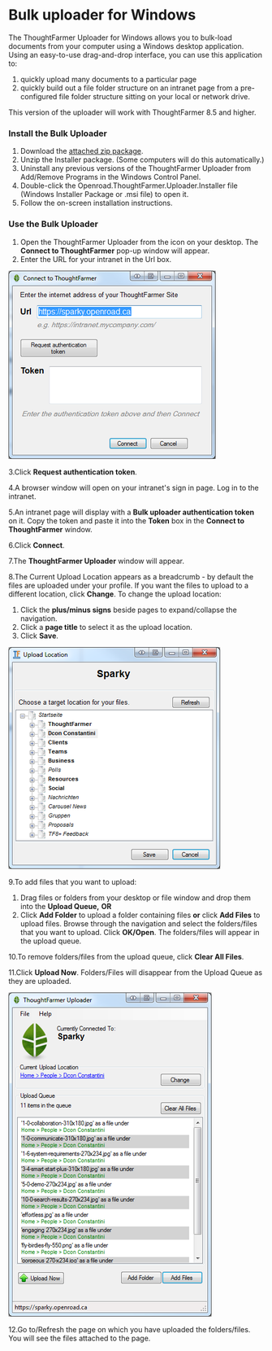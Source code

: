 # Bulk uploader for Windows



The ThoughtFarmer Uploader for Windows allows you to bulk-load documents from your computer using a Windows desktop application. Using an easy-to-use drag-and-drop interface, you can use this application to:

1. quickly upload many documents to a particular page
2. quickly build out a file folder structure on an intranet page from a pre-configured file folder structure sitting on your local or network drive.

This version of the uploader will work with ThoughtFarmer 8.5 and higher. 

### Install the Bulk Uploader

1. Download the [attached zip package](https://community.thoughtfarmer.com/attachment/42935330000/37332/TFUploader_8.5.zip).
2. Unzip the Installer package. \(Some computers will do this automatically.\)
3. Uninstall any previous versions of the ThoughtFarmer Uploader from Add/Remove Programs in the Windows Control Panel.
4. Double-click the Openroad.ThoughtFarmer.Uploader.Installer file \(Windows Installer Package or .msi file\) to open it.
5. Follow the on-screen installation instructions.

### Use the Bulk Uploader

1. Open the ThoughtFarmer Uploader from the icon on your desktop. The **Connect to ThoughtFarmer** pop-up window will appear.
2. Enter the URL for your intranet in the Url box.

![](../../../.gitbook/assets/1%20%282%29.png)



3.Click **Request authentication token**.

4.A browser window will open on your intranet's sign in page. Log in to the intranet.

5.An intranet page will display with a **Bulk uploader authentication token** on it. Copy the token and paste it into the **Token** box in the **Connect to ThoughtFarmer** window.

6.Click **Connect**.

7.The **ThoughtFarmer Uploader** window will appear.

8.The Current Upload Location appears as a breadcrumb - by default the files are uploaded under your profile. If you want the files to upload to a different location, click **Change**. To change the upload location:

1. Click the **plus/minus signs** beside pages to expand/collapse the navigation.
2. Click a **page title** to select it as the upload location.
3. Click **Save**.

![](../../../.gitbook/assets/2%20%2816%29.png)

9.To add files that you want to upload:

1. Drag files or folders from your desktop or file window and drop them into the **Upload Queue,** **OR** 
2. Click **Add Folder** to upload a folder containing files **or** click **Add Files** to upload files. Browse through the navigation and select the folders/files that you want to upload. Click **OK/Open**. The folders/files will appear in the upload queue.

10.To remove folders/files from the upload queue, click **Clear All Files**.

11.Click **Upload Now**. Folders/Files will disappear from the Upload Queue as they are uploaded.

![](../../../.gitbook/assets/3%20%2855%29.png)

12.Go to/Refresh the page on which you have uploaded the folders/files. You will see the files attached to the page.

